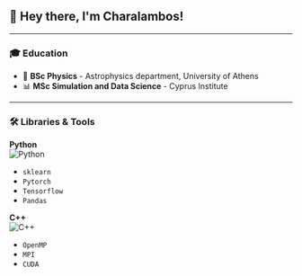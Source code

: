 ## 👋 Hey there, I'm Charalambos!

---

### 🎓 Education

- 🌌 **BSc Physics** - Astrophysics department, University of Athens
- 📊 **MSc Simulation and Data Science** - Cyprus Institute

---

### 🛠️ Libraries & Tools

**Python**  
![Python](https://img.shields.io/badge/-Python-3776AB?style=flat-square&logo=Python&logoColor=white)
- `sklearn`
- `Pytorch`
- `Tensorflow`
- `Pandas`

**C++**  
![C++](https://img.shields.io/badge/-C++-00599C?style=flat-square&logo=c%2B%2B&logoColor=white)
- `OpenMP`
- `MPI`
- `CUDA`
